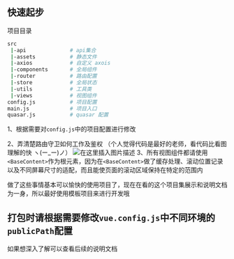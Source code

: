 ## 快速起步
项目目录
```sh
src
 |-api 				# api集合
 |-assets			# 静态文件
 |-axios			# 自定义 axois
 |-components 		# 全局组件
 |-router			# 路由配置
 |-store			# 全局状态
 |-utils			# 工具类
 |-views			# 视图组件
config.js			# 项目配置
main.js				# 项目入口
quasar.js			# quasar 配置
```

1、根据需要对```config.js```中的项目配置进行修改

2、弄清楚路由守卫如何工作及鉴权
（个人觉得代码是最好的老师，看代码比看图理解的快 ヽ(ー_ー)ノ）
![在这里插入图片描述](https://img-blog.csdnimg.cn/20201119170329453.png?x-oss-process=image/watermark,type_ZmFuZ3poZW5naGVpdGk,shadow_10,text_aHR0cHM6Ly9ibG9nLmNzZG4ubmV0L3FxXzQxOTEyMzk4,size_16,color_FFFFFF,t_70#pic_center)
3、所有视图组件都请使用```<BaseContent>```作为根元素，因为在```<BaseContent>```做了缓存处理、滚动位置记录以及不同屏幕尺寸的适配，而且能使页面的滚动区域保持在特定的范围内

做了这些事情基本可以愉快的使用项目了，现在在看的这个项目集展示和说明文档为一身，所以最好使用模板项目来进行开发哦 

## 打包时请根据需要修改```vue.config.js```中不同环境的```publicPath```配置

如果想深入了解可以查看后续的说明文档




